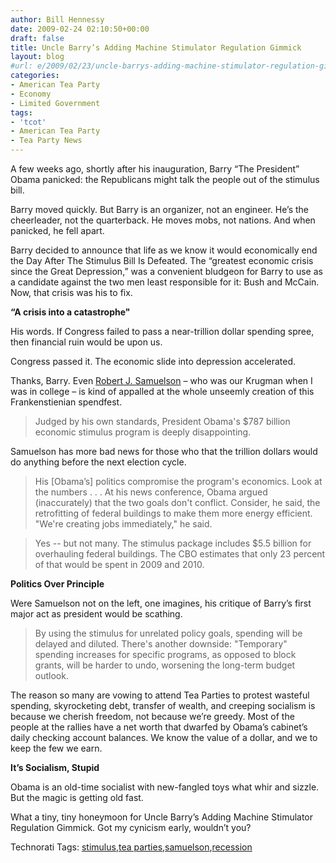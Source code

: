 ```yaml
---
author: Bill Hennessy
date: 2009-02-24 02:10:50+00:00
draft: false
title: Uncle Barry’s Adding Machine Stimulator Regulation Gimmick
layout: blog
#url: e/2009/02/23/uncle-barrys-adding-machine-stimulator-regulation-gimmick/
categories:
- American Tea Party
- Economy
- Limited Government
tags:
- 'tcot'
- American Tea Party
- Tea Party News
---
```


A few weeks ago, shortly after his inauguration, Barry “The President” Obama panicked: the Republicans might talk the people out of the stimulus bill.

 

Barry moved quickly. But Barry is an organizer, not an engineer. He’s the cheerleader, not the quarterback. He moves mobs, not nations. And when panicked, he fell apart.

 

Barry decided to announce that life as we know it would economically end the Day After The Stimulus Bill Is Defeated. The “greatest economic crisis since the Great Depression,” was a convenient bludgeon for Barry to use as a candidate against the two men least responsible for it: Bush and McCain. Now, that crisis was his to fix. 

 

**“A crisis into a catastrophe"**

 

His words. If Congress failed to pass a near-trillion dollar spending spree, then financial ruin would be upon us.

 

Congress passed it. The economic slide into depression accelerated.

 

Thanks, Barry. Even [Robert J. Samuelson](https://www.washingtonpost.com/wp-dyn/content/article/2009/02/22/AR2009022202006.html?nav=rss_opinion/columns) – who was our Krugman when I was in college – is kind of appalled at the whole unseemly creation of this Frankenstienian spendfest.

 

>   
> 
> Judged by his own standards, President Obama's $787 billion economic stimulus program is deeply disappointing.
> 
> 

 

Samuelson has more bad news for those who that the trillion dollars would do anything before the next election cycle.

 

>   
> 
> His [Obama’s] politics compromise the program's economics. Look at the numbers . . . At his news conference, Obama argued (inaccurately) that the two goals don't conflict. Consider, he said, the retrofitting of federal buildings to make them more energy efficient. "We're creating jobs immediately," he said.
> 
> 

 

>   
> 
> Yes -- but not many. The stimulus package includes $5.5 billion for overhauling federal buildings. The CBO estimates that only 23 percent of that would be spent in 2009 and 2010.
> 
> 

 

**Politics Over Principle**

 

Were Samuelson not on the left, one imagines, his critique of Barry’s first major act as president would be scathing.

 

>   
> 
> By using the stimulus for unrelated policy goals, spending will be delayed and diluted. There's another downside: "Temporary" spending increases for specific programs, as opposed to block grants, will be harder to undo, worsening the long-term budget outlook.
> 
> 

 

The reason so many are vowing to attend Tea Parties to protest wasteful spending, skyrocketing debt, transfer of wealth, and creeping socialism is because we cherish freedom, not because we’re greedy. Most of the people at the rallies have a net worth that dwarfed by Obama’s cabinet’s daily checking account balances. We know the value of a dollar, and we to keep the few we earn.

 

**It’s Socialism, Stupid**

 

Obama is an old-time socialist with new-fangled toys what whir and sizzle. But the magic is getting old fast.

 

What a tiny, tiny honeymoon for Uncle Barry’s Adding Machine Stimulator Regulation Gimmick. Got my cynicism early, wouldn’t you?

 

Technorati Tags: [stimulus](https://technorati.com/tags/stimulus),[tea parties](https://technorati.com/tags/tea+parties),[samuelson](https://technorati.com/tags/samuelson),[recession](https://technorati.com/tags/recession)
